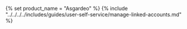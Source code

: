 {% set product_name = "Asgardeo" %}
{% include "../../../../includes/guides/user-self-service/manage-linked-accounts.md" %}